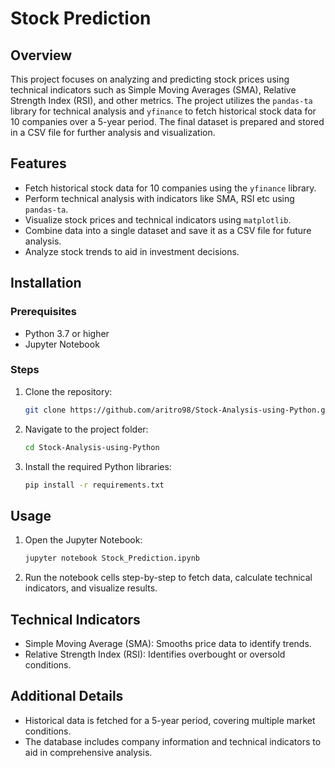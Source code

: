 # Stock Prediction

## Overview
This project focuses on analyzing and predicting stock prices using technical indicators such as Simple Moving Averages (SMA), Relative Strength Index (RSI), and other metrics. The project utilizes the `pandas-ta` library for technical analysis and `yfinance` to fetch historical stock data for 10 companies over a 5-year period. The final dataset is prepared and stored in a CSV file for further analysis and visualization.

## Features
- Fetch historical stock data for 10 companies using the `yfinance` library.
- Perform technical analysis with indicators like SMA, RSI etc using `pandas-ta`.
- Visualize stock prices and technical indicators using `matplotlib`.
- Combine data into a single dataset and save it as a CSV file for future analysis.
- Analyze stock trends to aid in investment decisions.


## Installation

### Prerequisites
- Python 3.7 or higher
- Jupyter Notebook

### Steps
1. Clone the repository:
   ```bash
   git clone https://github.com/aritro98/Stock-Analysis-using-Python.git
   ```
2. Navigate to the project folder:
   ```bash
   cd Stock-Analysis-using-Python
   ```
3. Install the required Python libraries:
   ```bash
   pip install -r requirements.txt
   ```

## Usage
1. Open the Jupyter Notebook:
   ```bash
   jupyter notebook Stock_Prediction.ipynb
   ```
2. Run the notebook cells step-by-step to fetch data, calculate technical indicators, and visualize results.

## Technical Indicators
- Simple Moving Average (SMA): Smooths price data to identify trends.
- Relative Strength Index (RSI): Identifies overbought or oversold conditions.

## Additional Details
- Historical data is fetched for a 5-year period, covering multiple market conditions.
- The database includes company information and technical indicators to aid in comprehensive analysis.

